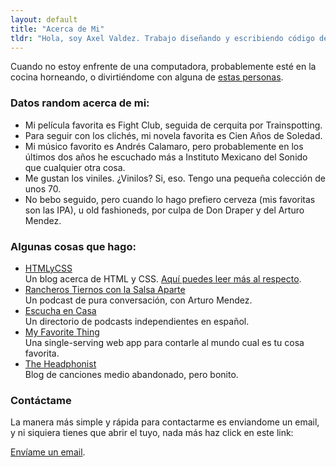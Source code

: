 ```yaml
---
layout: default
title: "Acerca de Mi"
tldr: "Hola, soy Axel Valdez. Trabajo diseñando y escribiendo código de colores en una computadora, casi siempre HTML, CSS y JavaScript."
---
```


Cuando no estoy enfrente de una computadora, probablemente esté en la cocina horneando, o divirtiéndome con alguna de [estas personas](https://www.instagram.com/p/CACQTU1HBKD/).

### Datos random acerca de mi:

- Mi película favorita es Fight Club, seguida de cerquita por Trainspotting.
- Para seguir con los clichés, mi novela favorita es Cien Años de Soledad.
- Mi músico favorito es Andrés Calamaro, pero probablemente en los últimos dos años he escuchado más a Instituto Mexicano del Sonido que cualquier otra cosa.
- Me gustan los viniles. ¿Vinilos? Si, eso. Tengo una pequeña colección de unos 70.
- No bebo seguido, pero cuando lo hago prefiero cerveza (mis favoritas son las IPA), u old fashioneds, por culpa de Don Draper y del Arturo Mendez.

### Algunas cosas que hago:

- [HTMLyCSS](https://htmlycss.com)<br>Un blog acerca de HTML y CSS. [Aquí puedes leer más al respecto](/2021/04/html-y-css/).
- [Rancheros Tiernos con la Salsa Aparte](https://rancherostiernos.com)<br>Un podcast de pura conversación, con Arturo Mendez.
- [Escucha en Casa](https://escuchaen.casa)<br>Un directorio de podcasts independientes en español.
- [My Favorite Thing](https://things.axelvaldez.mx)<br>Una single-serving web app para contarle al mundo cual es tu cosa favorita.
- [The Headphonist](https://theheadphonist.com)<br>Blog de canciones medio abandonado, pero bonito.

### Contáctame

<p>La manera más simple y rápida para contactarme es enviandome un email, y ni siquiera tienes que abrir el tuyo, nada más haz click en este link:</p>
<p><a href="#contact">Envíame un email</a>.</p>
